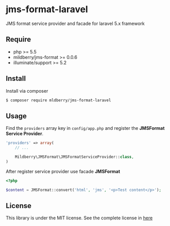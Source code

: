 # jms-format-laravel
JMS format service provider and facade for laravel 5.x framework

Require
-------

- php >= 5.5
- mildberry/jms-format >= 0.0.6
- illuminate/support  >= 5.2

Install
-------

Install via composer

``` bash
$ composer require mldberry/jms-format-laravel
```

Usage
-----

Find the `providers` array key in `config/app.php` and register the **JMSFormat Service Provider**.

``` php
'providers' => array(
    // ...

    Mildberry\JMSFormat\JMSFormatServiceProvider::class,
)
```

After register service provider use facade **JMSFormat**

``` php
<?php

$content = JMSFormat::convert('html', 'jms', '<p>Test content</p>');

```

License
-------
This library is under the MIT license. See the complete license in [here](https://github.com/mildberry/jms-format-laravel/blob/master/LICENSE)